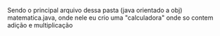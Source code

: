 Sendo o principal arquivo dessa pasta (java orientado a obj) 
matematica.java, onde nele eu crio uma "calculadora" onde so contem adição e multiplicação

